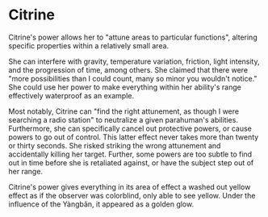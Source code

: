# Citrine
Citrine's power allows her to "attune areas to particular functions", altering specific properties within a relatively small area.

She can interfere with gravity, temperature variation, friction, light intensity, and the progression of time, among others. She claimed that there were "more possibilities than I could count, many so minor you wouldn't notice." She could use her power to make everything within her ability's range effectively waterproof as an example.

Most notably, Citrine can "find the right attunement, as though I were searching a radio station" to neutralize a given parahuman's abilities. Furthermore, she can specifically cancel out protective powers, or cause powers to go out of control. This latter effect never takes more than twenty or thirty seconds. She risked striking the wrong attunement and accidentally killing her target. Further, some powers are too subtle to find out in time before she is retaliated against, or have the subject step out of her range.

Citrine's power gives everything in its area of effect a washed out yellow effect as if the observer was colorblind, only able to see yellow. Under the influence of the Yàngbǎn, it appeared as a golden glow.
